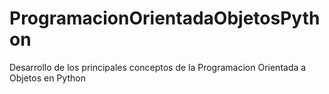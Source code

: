 # ProgramacionOrientadaObjetosPython
Desarrollo de los principales conceptos
de la Programacion Orientada a Objetos 
en Python
